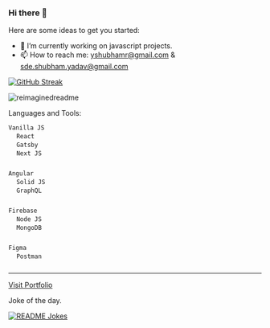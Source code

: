 ### Hi there 👋


Here are some ideas to get you started:

- 🔭 I’m currently working on javascript projects.
- 📫 How to reach me: yshubhamr@gmail.com & sde.shubham.yadav@gmail.com

[![GitHub Streak](https://streak-stats.demolab.com/?user=shubhamryaduvanshi&theme=ocean-gradient)](https://git.io/streak-stats)

<img src="https://myreadme.vercel.app/api/embed/shubhamryaduvanshi?panels=userstatistics,toprepositories,toplanguages,commitgraph" alt="reimaginedreadme" />

Languages and Tools:

<code>Vanilla JS <img height='12px' src="https://upload.wikimedia.org/wikipedia/commons/6/6a/JavaScript-logo.png"></img></code>
<code>React <img height='12px' src='https://styles.redditmedia.com/t5_2su6s/styles/communityIcon_4g1uo0kd87c61.png' /></code>
<code>Gatsby <img height='12px' src='https://encrypted-tbn0.gstatic.com/images?q=tbn:ANd9GcTxIgLnBBbg58iIwIeJSheGNJmt3Vq8plBafvJNA0KWEWPuqfh95X8dXTVDbaA68NTsMbU&usqp=CAU' /></code>
<code>Next JS <img height='12px' src='https://images.ctfassets.net/23aumh6u8s0i/c04wENP3FnbevwdWzrePs/1e2739fa6d0aa5192cf89599e009da4e/nextjs' /> </code>

<code>Angular <img height='12px' src='https://upload.wikimedia.org/wikipedia/commons/thumb/c/cf/Angular_full_color_logo.svg/1200px-Angular_full_color_logo.svg.png'/></code>
<code>Solid JS <img height='12px' src='https://repository-images.githubusercontent.com/130884470/ad63fd00-7ab2-11ea-9c57-6c114391183a' /></code>
<code>GraphQL <img height='12px' src='https://upload.wikimedia.org/wikipedia/commons/thumb/1/17/GraphQL_Logo.svg/1200px-GraphQL_Logo.svg.png' /></code>

<code>Firebase <img height='12px' src='https://miro.medium.com/max/300/1*R4c8lHBHuH5qyqOtZb3h-w.png' /></code>
<code>Node JS <img height='12px' src='https://nodejs.org/static/images/logo-hexagon-card.png' /></code>
<code>MongoDB <img height='12px' src='https://pbs.twimg.com/profile_images/1452637606559326217/GFz_P-5e_400x400.png'/></code>

<code>Figma <img height='12px' src='https://upload.wikimedia.org/wikipedia/commons/3/33/Figma-logo.svg' /></code>
<code>Postman <img height='12px' src='https://media.slid.es/uploads/327261/images/5065937/pm-logo-vert.png' /></code>

---
[Visit Portfolio ](https://www.shubhamyadav.com/)

Joke of the day.

<a href="https://readme-jokes.vercel.app"><img align="center" src="https://readme-jokes.vercel.app/api" alt="README Jokes"></a>

